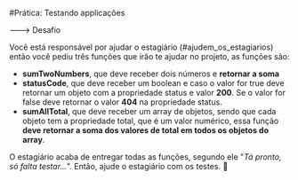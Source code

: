 #Prática: Testando applicações

---> Desafio


Você está responsável por ajudar o estagiário (#ajudem_os_estagiarios) então você pediu três funções que irão te ajudar no projeto, as funções são:

- **sumTwoNumbers**, que deve receber dois números e **retornar a soma**
- **statusCode**, que deve receber um boolean e caso o valor for true deve retornar um objeto com a propriedade status e valor **200**. Se o valor for false deve retornar o valor **404** na propriedade status.
- **sumAllTotal**, que deve receber um array de objetos, sendo que cada objeto tem a propriedade total, que é um valor numérico, essa função **deve retornar a soma dos valores de total em todos os objetos do array**.

O estagiário acaba de entregar todas as funções, segundo ele "_Tá pronto, só falta testar..._". Então, ajude o estagiário com os testes. 💜
